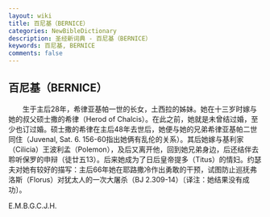 ```yaml
---
layout: wiki
title: 百尼基（BERNICE）
categories: NewBibleDictionary
description: 圣经新词典 - 百尼基（BERNICE）
keywords: 百尼基, BERNICE
comments: false
---
```


## 百尼基（BERNICE）

　　生于主后28年，希律亚基帕一世的长女，土西拉的姊妹。她在十三岁时嫁与她的叔父硕士撒的希律（Herod of Chalcis）。在此之前，她就是未曾结过婚，至少也订过婚。硕士撒的希律在主后48年去世后，她便与她的兄弟希律亚基帕二世同住（Juvenal, Sat. 6. 156-60指出她俩有乱伦的关系）。其后她嫁与基利家（Cilicia）王波利孟（Polemon），及后又离开他，回到她兄弟身边，后还结伴去聆听保罗的申辩（徒廿五13）。后来她成为了日后皇帝提多（Titus）的情妇。约瑟夫对她有较好的描写：主后66年她在耶路撒冷作出勇敢的干预，试图防止巡抚弗洛斯（Florus）对犹太人的一次大屠杀（BJ 2.309-14）〔译注：她结果没有成功〕。

E.M.B.G.C.J.H.






